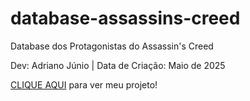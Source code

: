 # database-assassins-creed
Database dos Protagonistas do Assassin's Creed

Dev: Adriano Júnio | Data de Criação: Maio de 2025

<a href="https://kingrodrigues.github.io/database-assassins-creed/">CLIQUE AQUI</a> para ver meu projeto!